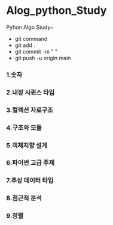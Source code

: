 ﻿# Alog_python_Study


Pyhon Algo Study~


* git command
* git add .
* git commit -m " "
* git push -u origin main

### 1.숫자 </br>
### 2.내장 시퀸스 타입 </br> 
### 3.컬렉션 자료구조 </br>
### 4.구조와 모듈 </br> 
### 5.객체지향 설계 </br>
### 6.파이썬 고급 주제 </br>
### 7.추상 데이터 타입 </br>
### 8.점근적 분석 </br>
### 9.정렬 </br>





